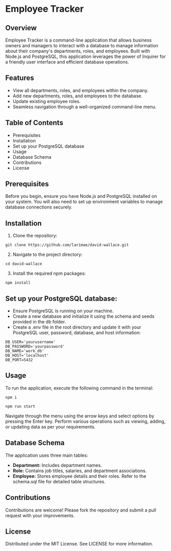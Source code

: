 # Employee Tracker
## Overview
Employee Tracker is a command-line application that allows business owners and managers to interact with a database to manage information about their company's departments, roles, and employees. Built with Node.js and PostgreSQL, this application leverages the power of Inquirer for a friendly user interface and efficient database operations.

## Features
- View all departments, roles, and employees within the company.
- Add new departments, roles, and employees to the database.
- Update existing employee roles.
- Seamless navigation through a well-organized command-line menu.

## Table of Contents
- Prerequisites
- Installation
- Set up your PostgreSQL database
- Usage
- Database Schema
- Contributions
- License

## Prerequisites
Before you begin, ensure you have Node.js and PostgreSQL installed on your system. You will also need to set up environment variables to manage database connections securely.

## Installation
1. Clone the repository:
```
git clone https://github.com/larimae/david-wallace.git
```

2. Navigate to the project directory:
```
cd david-wallace
```

3. Install the required npm packages:
```
npm install
```

## Set up your PostgreSQL database:

- Ensure PostgreSQL is running on your machine.
- Create a new database and initialize it using the schema and seeds provided in the db folder.
- Create a .env file in the root directory and update it with your PostgreSQL user, password, database, and host information:

```
DB_USER='yourusername'
DB_PASSWORD='yourpassword'
DB_NAME='work_db'
DB_HOST='localhost'
DB_PORT=5432
```

## Usage
To run the application, execute the following command in the terminal:
```
npm i 
```
```
npm run start 
```
Navigate through the menu using the arrow keys and select options by pressing the Enter key. Perform various operations such as viewing, adding, or updating data as per your requirements.

## Database Schema
The application uses three main tables:

- **Department:** Includes department names.
-  **Role:** Contains job titles, salaries, and department associations.
- **Employee:** Stores employee details and their roles.
Refer to the schema.sql file for detailed table structures.

## Contributions
Contributions are welcome! Please fork the repository and submit a pull request with your improvements.

## License
Distributed under the MIT License. See LICENSE for more information.

